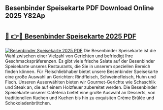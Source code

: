 ## Besenbinder Speisekarte PDF Download Online 2025 Y82Ap

# <h2><a href="http://gcckef.nevu.top/?p=Besenbinder+Speisekarte">🔗 👉🔴 Besenbinder Speisekarte 2025 PDF</a></h2>

[![Besenbinder Speisekarte 2025 PDF](https://i.imgur.com/dBaPXMq.png)](http://gcckef.nevu.top/?p=Besenbinder+Speisekarte)
Die Besenbinder Speisekarte ist die Wahl zwischen einer Vielzahl von Gerichten und befriedigt Ihre Geschmackspräferenzen. Es gibt viele frische Salate auf der Besenbinder Speisekarte unseres Restaurants, die Sie in unserem speziellen Bereich finden können. Für Fleischliebhaber bietet unsere Besenbinder Speisekarte eine große Auswahl an Gerichten: Rindfleisch, Schweinefleisch, Huhn und Fisch. Unseren Auserwählten bieten wir Gourmet-Gerichte wie Schaschlik und Steak an, die auf einem Holzfeuer zubereitet werden. Die Besenbinder Speisekarte unserer Cafeteria bietet eine große Auswahl an Desserts, von traditionellen Kuchen und Kuchen bis hin zu exquisiten Crème Brûlée und Schokoladenbrötchen.
